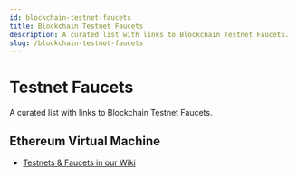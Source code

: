```yaml
---
id: blockchain-testnet-faucets
title: Blockchain Testnet Faucets
description: A curated list with links to Blockchain Testnet Faucets.
slug: /blockchain-testnet-faucets
---
```


# Testnet Faucets

A curated list with links to Blockchain Testnet Faucets.

## Ethereum Virtual Machine

- [Testnets & Faucets in our Wiki](/wiki/ethereum-virtual-machine-testnet-faucets)

